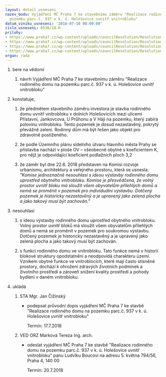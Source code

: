 ```yaml
---
layout: detail_usneseni
nazev_bodu: Vyjádření MČ Praha 7 ke stavebnímu záměru "Realizace rodinného domu na
  pozemku parc.č. 937 v k. ú. Holešovice uvnitř vnitrobloku"
datum_vzniku_usneseni: '2018-07-10 00:00:00'
cislo_usneseni: 0536/18-R
prilohy:
- https://www.praha7.cz/wp-content/uploads/councilResolution/Resolutions/30070/export/c1duvodovazprava~373702.docx
- https://www.praha7.cz/wp-content/uploads/councilResolution/Resolutions/30070/export/c2navrhpruvodnihodopisu~373701.doc
- https://www.praha7.cz/wp-content/uploads/councilResolution/Resolutions/30070/export/c3_zadostovyjadreni~373700.pdf
- https://www.praha7.cz/wp-content/uploads/councilResolution/Resolutions/30070/export/export~374486.pdf
organ: rada
---
```

<ol id="urzList" class="urzList_view"><li class="urzClass1" id=""><span name="1">bere na vědomí</span><ol class="urzOlClass"><li class="urzClass2" id="" style="text-align: left;"><span><p>návrh Vyjádření MČ Praha 7 ke stavebnímu záměru "Realizace rodinného domu na pozemku parc.č. 937 v k. ú. Holešovice uvnitř vnitrobloku"<br></p></span></li></ol></li><li class="urzClass1" id=""><span name="50">konstatuje,</span><ol class="urzOlClass" id=""><li class="urzClass2" id="" style="text-align: left;"><span><p>že předmětem stavebního záměru investora je stavba rodinného domu uvnitř vnitrobloku v dolních Holešovicích mezi ulicemi Přístavní, Jankovcova, U Průhonu a V Háji na pozemku, který zabírá polovinu vnitrobloku. Tento pozemek je dosud nezastavěný, pokrytý převážně zelení. Rodinný dům má být řešen jako objekt pro zdravotně postiženého.<br></p></span></li><li class="urzClass2" id="" style="text-align: left;"><span><p>že podle Územního plánu sídelního útvaru hlavního města Prahy se přístavba nachází v ploše OV – všeobecně obytné&nbsp;s koeficientem K, pro nějž je odpovídající koeficient podlažních ploch 3,2<br></p></span></li><li class="urzClass2" id="" style="text-align: left;"><span><p>že záměr byl dne 22.6. 2018 představen na Komisi rozvoje urbanismu, architektury a veřejného prostoru, která se usnesla: <em>"Komise jednoznačně nesouhlasí s ideou výstavby rodinného domu uprostřed obytného vnitrobloku. Komise je přesvědčena, že volný prostor uvnitř bloku má sloužit všem obyvatelům přilehlých domů a nemá se proměnit v pozemek pro individuální výstavbu. Dotčený pozemek je historicky nezastavěný a je upravený jako zelená plocha a jako takový musí být zachován."</em></p></span></li></ol></li><li class="urzClass1" id=""><span name="11">nesouhlasí</span><ol class="urzOlClass" id=""><li class="urzClass2" id="" style="text-align: left;"><span><p>s ideou výstavby rodinného domu uprostřed obytného vnitrobloku. Volný prostor uvnitř bloků má sloužit všem obyvatelům přilehlých domů a nemá se proměnit v pozemek pro soukromou výstavbu. Dotčený pozemek je historicky nezastavěný a je upravený jako zelená plocha a jako takový musí být zachován.</p></span></li><li class="urzClass2" id="" style="text-align: left;"><span><p>s funkcí rodinného domu ve vnitrobloku. Tato funkce nemá v historii blokové struktury opodstatnění a neodpovídá charakteru území. Vznikem obytné funkce ve vnitroblocích, které mají často stísněné prostory, dochází k ohrožení zdravých životních podmínek a životního prostředí a zároveň snížení kvality prostředí a pohody bydlení v daném vnitrobloku.</p></span></li></ol></li><li class="urzClass1" id="urzUkoly"><span name="1">ukládá</span><ol class="urzOlClass"><li class="urzClass2"><span><p>STA Mgr. Jan Čižinský</p></span><ul class="urzUlClass"><li class="urzClass3"><span><p>podepsat průvodní dopis vyjádření MČ Praha 7 ke stavbě "Realizace rodinného domu na pozemku parc.č. 937 v k. ú. Holešovice uvnitř vnitrobloku"</p></span><span class="urzUkolTermin">  Termín:&nbsp;17.7.2018</span></li></ul></li><li class="urzClass2"><span><p>VED ORZ Marková Tereza Ing. arch.</p></span><ul class="urzUlClass"><li class="urzClass3"><span><p>odeslat vyjádření MČ Praha 7 ke stavbě "Realizace rodinného domu na pozemku parc.č. 937 v k. ú. Holešovice uvnitř vnitrobloku" panu Ludvíku Boucovi na adresu 5. května 794/56, Praha 4, 140 00</p></span><span class="urzUkolTermin">  Termín:&nbsp;20.7.2018</span></li></ul></li></ol></li></ol>